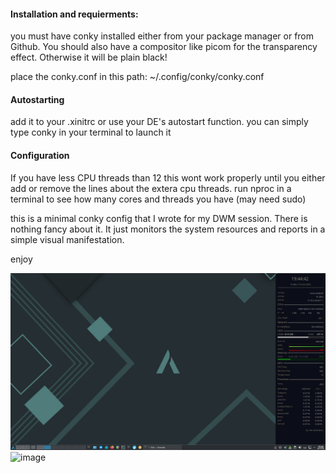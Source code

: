 <h4>Installation and requierments:</h4>

<p>you must have conky installed either from your package manager or from Github. You should also have a compositor like picom for the transparency
  effect. Otherwise it will be plain black!
  
place the conky.conf in this path:
~/.config/conky/conky.conf </p>

<h4>Autostarting</h4>

<p>add it to your .xinitrc or use your DE's autostart function.
you can simply type conky in your terminal to launch it </p>

<h4>Configuration</h4>
<p>If you have less CPU threads than 12 this wont work properly until you either add or remove the lines about the extera cpu threads.
run nproc in a terminal to see how many cores and threads you have (may need sudo)

this is a minimal conky config that I wrote for my DWM session. There is nothing fancy about it. It just monitors the system resources and reports in a simple visual manifestation. 
  
enjoy </p>
![image](https://github.com/wolandark/simple-conky/blob/main/conky.png)
![image](https://user-images.githubusercontent.com/89324173/168190166-cb1928b4-846f-4378-8893-cf2a6ca0d214.png)
